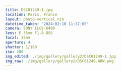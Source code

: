 ```yaml
---
title: DSC01249-1.jpg
location: Paris, France
layout: photo-vertical.njk
datetime_taken: "2024:02:10 11:37:05"
camera: SONY ILCE-6400
lens: E 35mm F1.8 OSS
focal: 35mm
aperture: 4
shutter: 1/160
iso: 200
img_edited: ./img/gallery/gallery2/DSC01249-1.jpg
img_raw: ./img/gallery/gallery2/DSC01249.ARW.png
---
```


